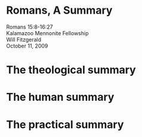 # Romans, A Summary #
Romans 15:8-16:27  
Kalamazoo Mennonite Fellowship  
Will Fitzgerald  
October 11, 2009  

# The theological summary #

# The human summary #

# The practical summary #

